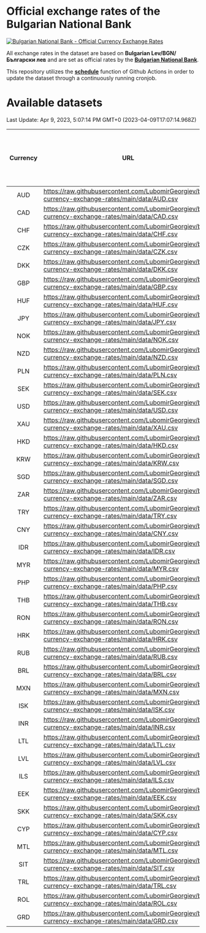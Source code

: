 # Official exchange rates of the Bulgarian National Bank

[![Bulgarian National Bank - Official Currency Exchange Rates](https://github.com/LubomirGeorgiev/bnb-currency-exchange-rates/actions/workflows/update-rates.yml/badge.svg?branch=main)](https://github.com/LubomirGeorgiev/bnb-currency-exchange-rates/actions/workflows/update-rates.yml)

All exchange rates in the dataset are based on **Bulgarian Lev/BGN/Български лев** and are set as official rates by the [**Bulgarian National Bank**](https://www.bnb.bg/Statistics/StExternalSector/StExchangeRates/StERForeignCurrencies/index.htm?toLang=_EN).

This repository utilizes the [**schedule**](https://docs.github.com/en/actions/reference/events-that-trigger-workflows) function of Github Actions in order to update the dataset through a continuously running cronjob.

# Available datasets

<!-- START LINKS (DO NOT EVER FU*ING DELETE THIS COMMENT FOR THE LOVE OF YOUR LIFE!!! IF YOU ARE CURIOS HOW IT WORKS, YOU CAN HAVE A LOOK AT ./src/updateReadme.ts) -->

Last Update: Apr 9, 2023, 5:07:14 PM GMT+0 (2023-04-09T17:07:14.968Z)

| Currency | URL                                                                                             | Number of records | Number of missing days that were filled in |
| :------: | ----------------------------------------------------------------------------------------------- | :---------------: | :----------------------------------------: |
|   AUD    | https://raw.githubusercontent.com/LubomirGeorgiev/bnb-currency-exchange-rates/main/data/AUD.csv |       8456        |                    2609                    |
|   CAD    | https://raw.githubusercontent.com/LubomirGeorgiev/bnb-currency-exchange-rates/main/data/CAD.csv |       8456        |                    2609                    |
|   CHF    | https://raw.githubusercontent.com/LubomirGeorgiev/bnb-currency-exchange-rates/main/data/CHF.csv |       8456        |                    2609                    |
|   CZK    | https://raw.githubusercontent.com/LubomirGeorgiev/bnb-currency-exchange-rates/main/data/CZK.csv |       8456        |                    2609                    |
|   DKK    | https://raw.githubusercontent.com/LubomirGeorgiev/bnb-currency-exchange-rates/main/data/DKK.csv |       8456        |                    2609                    |
|   GBP    | https://raw.githubusercontent.com/LubomirGeorgiev/bnb-currency-exchange-rates/main/data/GBP.csv |       8456        |                    2609                    |
|   HUF    | https://raw.githubusercontent.com/LubomirGeorgiev/bnb-currency-exchange-rates/main/data/HUF.csv |       8456        |                    2609                    |
|   JPY    | https://raw.githubusercontent.com/LubomirGeorgiev/bnb-currency-exchange-rates/main/data/JPY.csv |       8456        |                    2609                    |
|   NOK    | https://raw.githubusercontent.com/LubomirGeorgiev/bnb-currency-exchange-rates/main/data/NOK.csv |       8456        |                    2609                    |
|   NZD    | https://raw.githubusercontent.com/LubomirGeorgiev/bnb-currency-exchange-rates/main/data/NZD.csv |       8456        |                    2609                    |
|   PLN    | https://raw.githubusercontent.com/LubomirGeorgiev/bnb-currency-exchange-rates/main/data/PLN.csv |       8456        |                    2609                    |
|   SEK    | https://raw.githubusercontent.com/LubomirGeorgiev/bnb-currency-exchange-rates/main/data/SEK.csv |       8456        |                    2609                    |
|   USD    | https://raw.githubusercontent.com/LubomirGeorgiev/bnb-currency-exchange-rates/main/data/USD.csv |       8456        |                    2609                    |
|   XAU    | https://raw.githubusercontent.com/LubomirGeorgiev/bnb-currency-exchange-rates/main/data/XAU.csv |       8456        |                    2611                    |
|   HKD    | https://raw.githubusercontent.com/LubomirGeorgiev/bnb-currency-exchange-rates/main/data/HKD.csv |       8156        |                    2520                    |
|   KRW    | https://raw.githubusercontent.com/LubomirGeorgiev/bnb-currency-exchange-rates/main/data/KRW.csv |       8156        |                    2520                    |
|   SGD    | https://raw.githubusercontent.com/LubomirGeorgiev/bnb-currency-exchange-rates/main/data/SGD.csv |       8156        |                    2520                    |
|   ZAR    | https://raw.githubusercontent.com/LubomirGeorgiev/bnb-currency-exchange-rates/main/data/ZAR.csv |       8156        |                    2520                    |
|   TRY    | https://raw.githubusercontent.com/LubomirGeorgiev/bnb-currency-exchange-rates/main/data/TRY.csv |       6638        |                    2050                    |
|   CNY    | https://raw.githubusercontent.com/LubomirGeorgiev/bnb-currency-exchange-rates/main/data/CNY.csv |       6518        |                    2014                    |
|   IDR    | https://raw.githubusercontent.com/LubomirGeorgiev/bnb-currency-exchange-rates/main/data/IDR.csv |       6518        |                    2014                    |
|   MYR    | https://raw.githubusercontent.com/LubomirGeorgiev/bnb-currency-exchange-rates/main/data/MYR.csv |       6518        |                    2014                    |
|   PHP    | https://raw.githubusercontent.com/LubomirGeorgiev/bnb-currency-exchange-rates/main/data/PHP.csv |       6518        |                    2014                    |
|   THB    | https://raw.githubusercontent.com/LubomirGeorgiev/bnb-currency-exchange-rates/main/data/THB.csv |       6518        |                    2014                    |
|   RON    | https://raw.githubusercontent.com/LubomirGeorgiev/bnb-currency-exchange-rates/main/data/RON.csv |       6459        |                    1996                    |
|   HRK    | https://raw.githubusercontent.com/LubomirGeorgiev/bnb-currency-exchange-rates/main/data/HRK.csv |       6420        |                    1984                    |
|   RUB    | https://raw.githubusercontent.com/LubomirGeorgiev/bnb-currency-exchange-rates/main/data/RUB.csv |       6116        |                    1887                    |
|   BRL    | https://raw.githubusercontent.com/LubomirGeorgiev/bnb-currency-exchange-rates/main/data/BRL.csv |       5548        |                    1717                    |
|   MXN    | https://raw.githubusercontent.com/LubomirGeorgiev/bnb-currency-exchange-rates/main/data/MXN.csv |       5548        |                    1717                    |
|   ISK    | https://raw.githubusercontent.com/LubomirGeorgiev/bnb-currency-exchange-rates/main/data/ISK.csv |       5458        |                    1689                    |
|   INR    | https://raw.githubusercontent.com/LubomirGeorgiev/bnb-currency-exchange-rates/main/data/INR.csv |       5179        |                    1601                    |
|   LTL    | https://raw.githubusercontent.com/LubomirGeorgiev/bnb-currency-exchange-rates/main/data/LTL.csv |       5152        |                    1581                    |
|   LVL    | https://raw.githubusercontent.com/LubomirGeorgiev/bnb-currency-exchange-rates/main/data/LVL.csv |       4792        |                    1472                    |
|   ILS    | https://raw.githubusercontent.com/LubomirGeorgiev/bnb-currency-exchange-rates/main/data/ILS.csv |       4453        |                    1380                    |
|   EEK    | https://raw.githubusercontent.com/LubomirGeorgiev/bnb-currency-exchange-rates/main/data/EEK.csv |       4000        |                    1226                    |
|   SKK    | https://raw.githubusercontent.com/LubomirGeorgiev/bnb-currency-exchange-rates/main/data/SKK.csv |       2972        |                    914                     |
|   CYP    | https://raw.githubusercontent.com/LubomirGeorgiev/bnb-currency-exchange-rates/main/data/CYP.csv |       2904        |                    888                     |
|   MTL    | https://raw.githubusercontent.com/LubomirGeorgiev/bnb-currency-exchange-rates/main/data/MTL.csv |       2604        |                    799                     |
|   SIT    | https://raw.githubusercontent.com/LubomirGeorgiev/bnb-currency-exchange-rates/main/data/SIT.csv |       2542        |                    778                     |
|   TRL    | https://raw.githubusercontent.com/LubomirGeorgiev/bnb-currency-exchange-rates/main/data/TRL.csv |       1816        |                    557                     |
|   ROL    | https://raw.githubusercontent.com/LubomirGeorgiev/bnb-currency-exchange-rates/main/data/ROL.csv |       1697        |                    524                     |
|   GRD    | https://raw.githubusercontent.com/LubomirGeorgiev/bnb-currency-exchange-rates/main/data/GRD.csv |        359        |                    107                     |

<!-- END LINKS (DO NOT EVER FU*ING DELETE THIS COMMENT FOR THE LOVE OF YOUR LIFE!!! IF YOU ARE CURIOS HOW IT WORKS, YOU CAN HAVE A LOOK AT ./src/updateReadme.ts) -->
